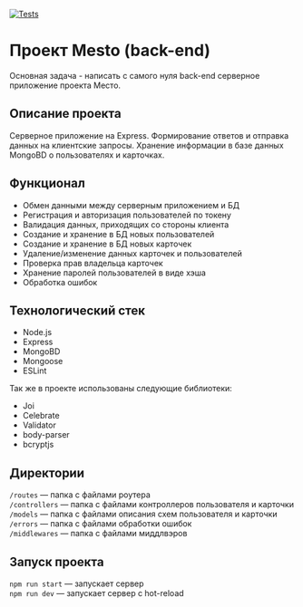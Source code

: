 [![Tests](https://github.com/Avellow/express-mesto-gha/actions/workflows/tests-14-sprint.yml/badge.svg)](https://github.com/yandex-praktikum/express-mesto-gha/actions/workflows/tests-14-sprint.yml)
# Проект Mesto (back-end)

Основная задача - написать с самого нуля back-end серверное приложение проекта Место.

## Описание проекта
Серверное приложение на Express. Формирование ответов и отправка данных на клиентские запросы.
Хранение информации в базе данных MongoBD о пользователях и карточках.

## Функционал
- Обмен данными между серверным приложением и БД
- Регистрация и авторизация пользователей по токену
- Валидация данных, приходящих со стороны клиента
- Создание и хранение в БД новых пользователей
- Создание и хранение в БД новых карточек
- Удаление/изменение данных карточек и пользователей
- Проверка прав владельца карточек
- Хранение паролей пользователей в виде хэша
- Обработка ошибок

## Технологический стек
- Node.js
- Express
- MongoBD
- Mongoose
- ESLint

Так же в проекте использованы следующие библиотеки:
- Joi
- Celebrate
- Validator
- body-parser
- bcryptjs

## Директории

`/routes` — папка с файлами роутера  
`/controllers` — папка с файлами контроллеров пользователя и карточки   
`/models` — папка с файлами описания схем пользователя и карточки  
`/errors` — папка с файлами обработки ошибок  
`/middlewares` — папка с файлами миддлвэров 

## Запуск проекта

`npm run start` — запускает сервер   
`npm run dev` — запускает сервер с hot-reload
